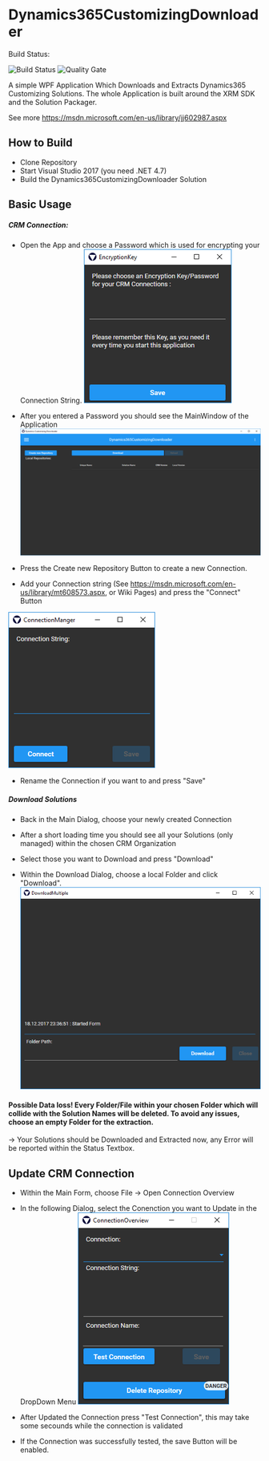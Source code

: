 # Dynamics365CustomizingDownloader
Build Status:

![Build Status](https://vss-hueppauff.visualstudio.com/_apis/public/build/definitions/c6b6194e-ccf7-4bfb-b69b-08e22f70ac52/8/badge)
![Quality Gate](https://sonarcloud.io/api/badges/gate?key=Dynamics365CustomizingDownloader)

A simple WPF Application Which Downloads and Extracts Dynamics365 Customizing Solutions.
The whole Application is built around the XRM SDK and the Solution Packager.

See more https://msdn.microsoft.com/en-us/library/jj602987.aspx

## How to Build

- Clone Repository
- Start Visual Studio 2017 (you need .NET 4.7)
- Build the Dynamics365CustomizingDownloader Solution

## Basic Usage

##### CRM Connection:

- Open the App and choose a Password which is used for encrypting your Connection String.
![EncryptionKey](Media/EncryptionKey.PNG)

- After you entered a Password you should see the MainWindow of the Application
![MainWindow](Media/MainWindow.PNG)

- Press the Create new Repository Button to create a new Connection.

- Add your Connection string (See https://msdn.microsoft.com/en-us/library/mt608573.aspx, or Wiki Pages) and press the "Connect" Button

![ConnectionManager](Media/ConnectionManager.PNG)

- Rename the Connection if you want to and press "Save"

##### Download Solutions


- Back in the Main Dialog, choose your newly created Connection

- After a short loading time you should see all your Solutions (only managed) within the chosen CRM Organization

- Select those you want to Download and press "Download"

- Within the Download Dialog, choose a local Folder and click "Download".
![Download Dialog](Media/DownloadDialog.PNG)

#### Possible Data loss! Every Folder/File within your chosen Folder which will collide with the Solution Names will be deleted. To avoid any issues, choose an empty Folder for the extraction.

-> Your Solutions should be Downloaded and Extracted now, any Error will be reported within the Status Textbox.


## Update CRM Connection

- Within the Main Form, choose File -> Open Connection Overview

- In the following Dialog, select the Conenction you want to Update in the DropDown Menu
![Connection Overview](Media/ConnectionOverview.PNG)

- After Updated the Connection press "Test Connection", this may take some secounds while the connection is validated

- If the Connection was successfully tested, the save Button will be enabled.
